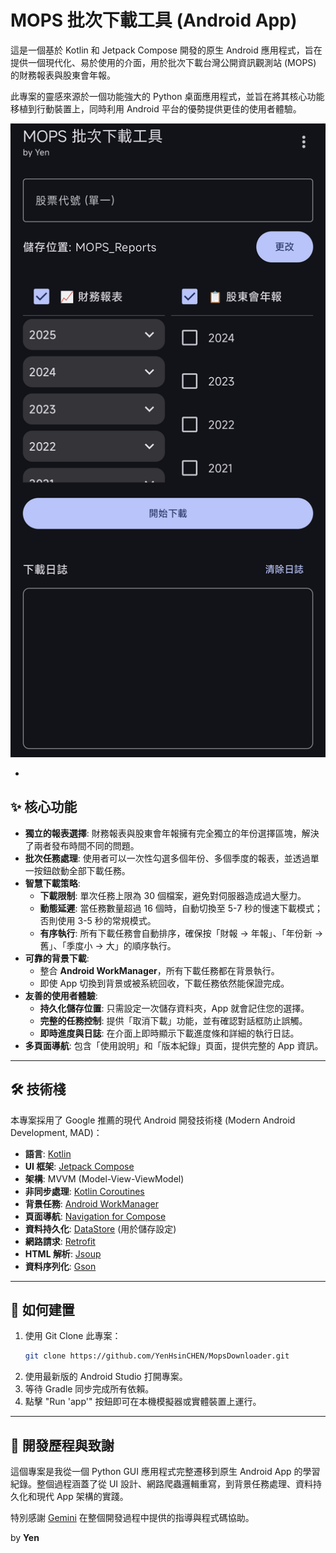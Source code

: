 # MOPS 批次下載工具 (Android App)

這是一個基於 Kotlin 和 Jetpack Compose 開發的原生 Android 應用程式，旨在提供一個現代化、易於使用的介面，用於批次下載台灣公開資訊觀測站 (MOPS) 的財務報表與股東會年報。

此專案的靈感來源於一個功能強大的 Python 桌面應用程式，並旨在將其核心功能移植到行動裝置上，同時利用 Android 平台的優勢提供更佳的使用者體驗。

![應用程式截圖](https://github.com/YenHsinCHEN/MopsDownloader/blob/3c7eb3a5f53c4b5786335b6b251f540816f4175f/Screenshot_20250821_230400.png)

-

## ✨ 核心功能

*   **獨立的報表選擇**: 財務報表與股東會年報擁有完全獨立的年份選擇區塊，解決了兩者發布時間不同的問題。
*   **批次任務處理**: 使用者可以一次性勾選多個年份、多個季度的報表，並透過單一按鈕啟動全部下載任務。
*   **智慧下載策略**:
    *   **下載限制**: 單次任務上限為 30 個檔案，避免對伺服器造成過大壓力。
    *   **動態延遲**: 當任務數量超過 16 個時，自動切換至 5-7 秒的慢速下載模式；否則使用 3-5 秒的常規模式。
    *   **有序執行**: 所有下載任務會自動排序，確保按「財報 -> 年報」、「年份新 -> 舊」、「季度小 -> 大」的順序執行。
*   **可靠的背景下載**:
    *   整合 **Android WorkManager**，所有下載任務都在背景執行。
    *   即使 App 切換到背景或被系統回收，下載任務依然能保證完成。
*   **友善的使用者體驗**:
    *   **持久化儲存位置**: 只需設定一次儲存資料夾，App 就會記住您的選擇。
    *   **完整的任務控制**: 提供「取消下載」功能，並有確認對話框防止誤觸。
    *   **即時進度與日誌**: 在介面上即時顯示下載進度條和詳細的執行日誌。
*   **多頁面導航**: 包含「使用說明」和「版本紀錄」頁面，提供完整的 App 資訊。

---

## 🛠️ 技術棧

本專案採用了 Google 推薦的現代 Android 開發技術棧 (Modern Android Development, MAD)：

*   **語言**: [Kotlin](https://kotlinlang.org/)
*   **UI 框架**: [Jetpack Compose](https://developer.android.com/jetpack/compose)
*   **架構**: MVVM (Model-View-ViewModel)
*   **非同步處理**: [Kotlin Coroutines](https://kotlinlang.org/docs/coroutines-overview.html)
*   **背景任務**: [Android WorkManager](https://developer.android.com/topic/libraries/architecture/workmanager)
*   **頁面導航**: [Navigation for Compose](https://developer.android.com/jetpack/compose/navigation)
*   **資料持久化**: [DataStore](https://developer.android.com/topic/libraries/architecture/datastore) (用於儲存設定)
*   **網路請求**: [Retrofit](https://square.github.io/retrofit/)
*   **HTML 解析**: [Jsoup](https://jsoup.org/)
*   **資料序列化**: [Gson](https://github.com/google/gson)

---

## 🚀 如何建置

1.  使用 Git Clone 此專案：
    ```bash
    git clone https://github.com/YenHsinCHEN/MopsDownloader.git
    ```
2.  使用最新版的 Android Studio 打開專案。
3.  等待 Gradle 同步完成所有依賴。
4.  點擊 "Run 'app'" 按鈕即可在本機模擬器或實體裝置上運行。

---

## 📝 開發歷程與致謝

這個專案是我從一個 Python GUI 應用程式完整遷移到原生 Android App 的學習紀錄。整個過程涵蓋了從 UI 設計、網路爬蟲邏輯重寫，到背景任務處理、資料持久化和現代 App 架構的實踐。

特別感謝 [Gemini](https://gemini.google.com/) 在整個開發過程中提供的指導與程式碼協助。

by **Yen**